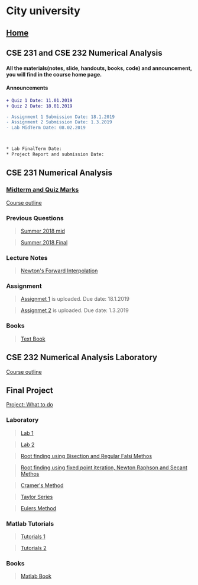 # City university

## [Home](https://suptaphilip.github.io/)

## CSE 231 and CSE 232 Numerical Analysis

#### All the materials(notes, slide, handouts, books, code) and announcement, you will find in the course home page.
#### Announcements

```diff
+ Quiz 1 Date: 11.01.2019
+ Quiz 2 Date: 18.01.2019

- Assignment 1 Submission Date: 18.1.2019
- Assignment 2 Submission Date: 1.3.2019
- Lab MidTerm Date: 08.02.2019



* Lab FinalTerm Date:
* Project Report and submission Date:

```



## CSE 231 Numerical Analysis

### [Midterm and Quiz Marks](https://github.com/suptaphilip/Numerical-Analysis/raw/Fall-2018/Numerical%20Analysis%20Marks.pdf)

[Course outline](https://github.com/suptaphilip/Numerical-Analysis/raw/Fall-2018/OBC%20CSE%20231%20Numerical.pdf)


### Previous Questions 

> [Summer 2018 mid](https://github.com/suptaphilip/Numerical-Analysis/raw/Fall-2018/Summer%202018%20CSE%20231%20Numerical%20Analysis%20Mid.pdf)

> [Summer 2018 Final]()

### Lecture Notes

> [Newton's Forward Interpolation](https://github.com/suptaphilip/Numerical-Analysis/raw/Fall-2018/NA%20Forward%20Method.pdf)

### Assignment
> [Assignmet 1](https://github.com/suptaphilip/Numerical-Analysis/raw/Fall-2018/Assignment%201.pdf) is uploaded. Due date: 18.1.2019

> [Assignmet 2](https://github.com/suptaphilip/Numerical-Analysis/raw/Fall-2018/Assignment%202.pdf) is uploaded. Due date: 1.3.2019


### Books
> [Text Book]()

## CSE 232 Numerical Analysis Laboratory

[Course outline](https://github.com/suptaphilip/Numerical-Analysis/raw/Fall-2018/OBC%20CSE%20232%20Numerical%20Lab.pdf)

## Final Project
[Project: What to do](https://github.com/suptaphilip/Numerical-Analysis/raw/Fall-2018/Final%20Project.pdf)


### Laboratory

> [Lab 1](https://github.com/suptaphilip/Numerical-Analysis/raw/Fall-2018/Lab%201.pdf)

> [Lab 2](https://github.com/suptaphilip/Numerical-Analysis/raw/Fall-2018/Lab%202.pdf)

>[Root finding using Bisection and Regular Falsi Methos](https://github.com/suptaphilip/Numerical-Analysis/raw/Fall-2018/Root%20Finding.pdf)

>[Root finding using fixed point iteration, Newton Raphson and Secant Methos](https://github.com/suptaphilip/Numerical-Analysis/raw/Fall-2018/Root%20Finding%202.pdf)

> [Cramer's Method](https://github.com/suptaphilip/Numerical-Analysis/raw/Fall-2018/Cramers%20method.pdf)

>[Taylor Series](https://raw.githubusercontent.com/suptaphilip/Numerical-Analysis/Fall-2018/TaylorSeries.m)

>[Eulers Method](https://raw.githubusercontent.com/suptaphilip/Numerical-Analysis/Fall-2018/EulersMethod.m)

### Matlab Tutorials

> [Tutorials 1](https://www.youtube.com/playlist?list=PL60D54836FB8893F0)

>[Tutorials 2](https://www.youtube.com/playlist?list=PLEJxKK7AcSEFtiPAlDTJywUIAIF8FGYXA)


### Books
> [Matlab Book](https://github.com/suptaphilip/Numerical-Analysis/raw/Fall-2018/Numerical_method_in_Matlab.pdf)




